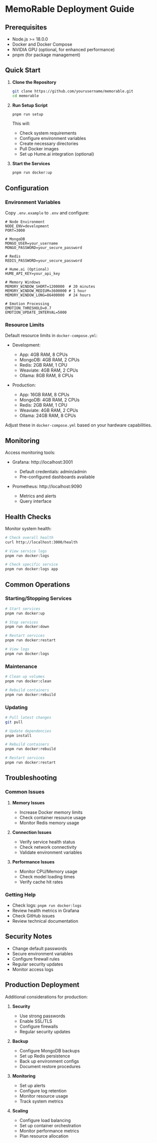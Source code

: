 # MemoRable Deployment Guide

## Prerequisites

- Node.js >= 18.0.0
- Docker and Docker Compose
- NVIDIA GPU (optional, for enhanced performance)
- pnpm (for package management)

## Quick Start

1. **Clone the Repository**
   ```bash
   git clone https://github.com/yourusername/memorable.git
   cd memorable
   ```

2. **Run Setup Script**
   ```bash
   pnpm run setup
   ```
   This will:
   - Check system requirements
   - Configure environment variables
   - Create necessary directories
   - Pull Docker images
   - Set up Hume.ai integration (optional)

3. **Start the Services**
   ```bash
   pnpm run docker:up
   ```

## Configuration

### Environment Variables

Copy `.env.example` to `.env` and configure:

```env
# Node Environment
NODE_ENV=development
PORT=3000

# MongoDB
MONGO_USER=your_username
MONGO_PASSWORD=your_secure_password

# Redis
REDIS_PASSWORD=your_secure_password

# Hume.ai (Optional)
HUME_API_KEY=your_api_key

# Memory Windows
MEMORY_WINDOW_SHORT=1200000  # 20 minutes
MEMORY_WINDOW_MEDIUM=3600000 # 1 hour
MEMORY_WINDOW_LONG=86400000  # 24 hours

# Emotion Processing
EMOTION_THRESHOLD=0.7
EMOTION_UPDATE_INTERVAL=5000
```

### Resource Limits

Default resource limits in `docker-compose.yml`:

- Development:
  - App: 4GB RAM, 8 CPUs
  - MongoDB: 4GB RAM, 2 CPUs
  - Redis: 2GB RAM, 1 CPU
  - Weaviate: 4GB RAM, 2 CPUs
  - Ollama: 8GB RAM, 8 CPUs

- Production:
  - App: 16GB RAM, 8 CPUs
  - MongoDB: 4GB RAM, 2 CPUs
  - Redis: 2GB RAM, 1 CPU
  - Weaviate: 4GB RAM, 2 CPUs
  - Ollama: 24GB RAM, 8 CPUs

Adjust these in `docker-compose.yml` based on your hardware capabilities.

## Monitoring

Access monitoring tools:

- Grafana: http://localhost:3001
  - Default credentials: admin/admin
  - Pre-configured dashboards available

- Prometheus: http://localhost:9090
  - Metrics and alerts
  - Query interface

## Health Checks

Monitor system health:

```bash
# Check overall health
curl http://localhost:3000/health

# View service logs
pnpm run docker:logs

# Check specific service
pnpm run docker:logs app
```

## Common Operations

### Starting/Stopping Services

```bash
# Start services
pnpm run docker:up

# Stop services
pnpm run docker:down

# Restart services
pnpm run docker:restart

# View logs
pnpm run docker:logs
```

### Maintenance

```bash
# Clean up volumes
pnpm run docker:clean

# Rebuild containers
pnpm run docker:rebuild
```

### Updating

```bash
# Pull latest changes
git pull

# Update dependencies
pnpm install

# Rebuild containers
pnpm run docker:rebuild

# Restart services
pnpm run docker:restart
```

## Troubleshooting

### Common Issues

1. **Memory Issues**
   - Increase Docker memory limits
   - Check container resource usage
   - Monitor Redis memory usage

2. **Connection Issues**
   - Verify service health status
   - Check network connectivity
   - Validate environment variables

3. **Performance Issues**
   - Monitor CPU/Memory usage
   - Check model loading times
   - Verify cache hit rates

### Getting Help

- Check logs: `pnpm run docker:logs`
- Review health metrics in Grafana
- Check GitHub issues
- Review technical documentation

## Security Notes

- Change default passwords
- Secure environment variables
- Configure firewall rules
- Regular security updates
- Monitor access logs

## Production Deployment

Additional considerations for production:

1. **Security**
   - Use strong passwords
   - Enable SSL/TLS
   - Configure firewalls
   - Regular security updates

2. **Backup**
   - Configure MongoDB backups
   - Set up Redis persistence
   - Back up environment configs
   - Document restore procedures

3. **Monitoring**
   - Set up alerts
   - Configure log retention
   - Monitor resource usage
   - Track system metrics

4. **Scaling**
   - Configure load balancing
   - Set up container orchestration
   - Monitor performance metrics
   - Plan resource allocation